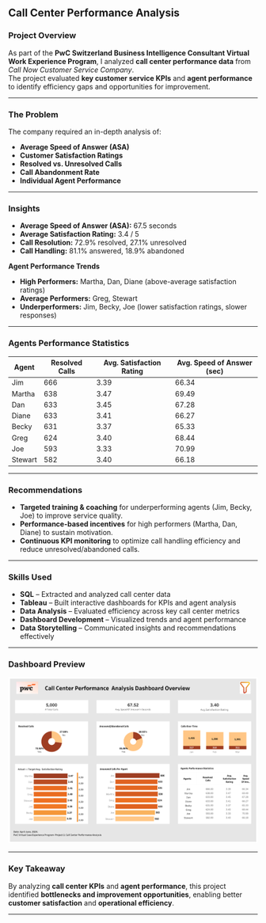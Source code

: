 ## Call Center Performance Analysis
###  Project Overview
As part of the **PwC Switzerland Business Intelligence Consultant Virtual Work Experience Program**, I analyzed **call center performance data** from *Call Now Customer Service Company*.  
The project evaluated **key customer service KPIs** and **agent performance** to identify efficiency gaps and opportunities for improvement.

---
### The Problem
The company required an in-depth analysis of:  
- **Average Speed of Answer (ASA)**  
- **Customer Satisfaction Ratings**  
- **Resolved vs. Unresolved Calls**  
- **Call Abandonment Rate**  
- **Individual Agent Performance**  
---
### Insights
- **Average Speed of Answer (ASA):** 67.5 seconds  
- **Average Satisfaction Rating:** 3.4 / 5  
- **Call Resolution:** 72.9% resolved, 27.1% unresolved  
- **Call Handling:** 81.1% answered, 18.9% abandoned  

**Agent Performance Trends** 

- **High Performers:** Martha, Dan, Diane (above-average satisfaction ratings)  
-  **Average Performers:** Greg, Stewart  
-  **Underperformers:** Jim, Becky, Joe (lower satisfaction ratings, slower responses)  

---

### Agents Performance Statistics

| Agent   | Resolved Calls | Avg. Satisfaction Rating | Avg. Speed of Answer (sec) |
|---------|----------------|---------------------------|-----------------------------|
| Jim     | 666            | 3.39                      | 66.34                       |
| Martha  | 638            | 3.47                      | 69.49                       |
| Dan     | 633            | 3.45                      | 67.28                       |
| Diane   | 633            | 3.41                      | 66.27                       |
| Becky   | 631            | 3.37                      | 65.33                       |
| Greg    | 624            | 3.40                      | 68.44                       |
| Joe     | 593            | 3.33                      | 70.99                       |
| Stewart | 582            | 3.40                      | 66.18                       |

---

### Recommendations
- **Targeted training & coaching** for underperforming agents (Jim, Becky, Joe) to improve service quality.  
-  **Performance-based incentives** for high performers (Martha, Dan, Diane) to sustain motivation.  
-  **Continuous KPI monitoring** to optimize call handling efficiency and reduce unresolved/abandoned calls.  

---

###  Skills Used
- **SQL** – Extracted and analyzed call center data  
- **Tableau** – Built interactive dashboards for KPIs and agent analysis  
- **Data Analysis** – Evaluated efficiency across key call center metrics  
- **Dashboard Development** – Visualized trends and agent performance  
- **Data Storytelling** – Communicated insights and recommendations effectively  

---
### Dashboard Preview
![Calls Dashboard](calls.png)

---
### Key Takeaway
By analyzing **call center KPIs** and **agent performance**, this project identified **bottlenecks and improvement opportunities**, enabling better **customer satisfaction** and **operational efficiency**.

---
